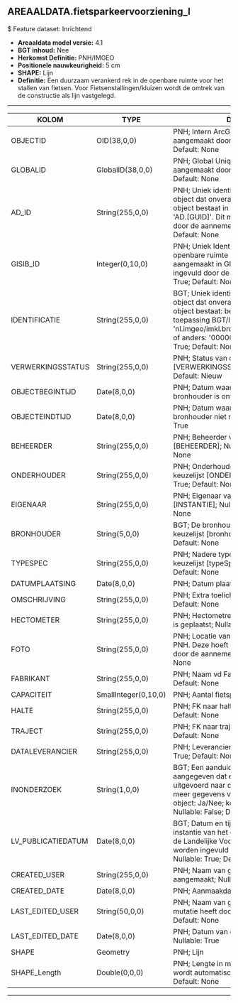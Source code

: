 ## AREAALDATA.fietsparkeervoorziening_l

$ Feature dataset: Inrichtend


* __Areaaldata model versie:__ 4.1
* __BGT inhoud:__ Nee
* __Herkomst Definitie:__ PNH/IMGEO 
* __Positionele nauwkeurigheid:__ 5 cm
* __SHAPE:__ Lijn
* __Definitie:__ Een duurzaam verankerd rek in de openbare ruimte voor het stallen van fietsen. Voor Fietsenstallingen/kluizen wordt de omtrek van de constructie als lijn vastgelegd. 


***

|KOLOM                               |TYPE                   |DEFINITIE|
|------                              |----                   |-----    |
|OBJECTID                            |OID(38,0,0)            |PNH; Intern ArcGIS Identificatienummer, aangemaakt door ArcGIS; Nullable: False; Default: None|
|GLOBALID                            |GlobalID(38,0,0)       |PNH; Global Unique Identifier,  aangemaakt door ArcGIS; Nullable: False; Default: None|
|AD_ID                               |String(255,0,0)        |PNH; Uniek identificatienummer voor het object dat onveranderlijk is zolang het object bestaat in Areaaldata: in format 'AD.[GUID]'. Dit moet worden ingevuld door de aannemer; Nullable: False; Default: None|
|GISIB_ID                            |Integer(0,10,0)        |PNH; Uniek Identificatienummer beheer openbare ruimte (GISIB), wordt aangemaakt in GISIB en mag niet worden ingevuld door de aannemer; Nullable: True; Default: None|
|IDENTIFICATIE                       |String(255,0,0)        |BGT; Uniek identificatienummer voor het object dat onveranderlijk is zolang het object bestaat: bevat indien van toepassing BGT/IMKL ID in format 'nl.imgeo/imkl.bronhouderscode.LokaalID' of anders: '00000'.LokaalID; Nullable: True; Default: None|
|VERWERKINGSSTATUS                   |String(255,0,0)        |PNH; Status van de gegevens; keuzelijst [VERWERKINGSSTATUS]; Nullable: False; Default: Nieuw|
|OBJECTBEGINTIJD                     |Date(8,0,0)            |PNH; Datum waarop het object bij de bronhouder is ontstaan; Nullable: True|
|OBJECTEINDTIJD                      |Date(8,0,0)            |PNH; Datum waarop het object bij de bronhouder niet meer geldig is; Nullable: True|
|BEHEERDER                           |String(255,0,0)        |PNH; Beheerder van het object; keuzelijst [BEHEERDER]; Nullable: True; Default: None|
|ONDERHOUDER                         |String(255,0,0)        |PNH; Onderhouder van het object; keuzelijst [ONDERHOUDER]; Nullable: True; Default: None|
|EIGENAAR                            |String(255,0,0)        |PNH; Eigenaar van het object; keuzelijst [INSTANTIE]; Nullable: True; Default: None|
|BRONHOUDER                          |String(5,0,0)          |BGT; De bronhoudercode van het object; keuzelijst [bronhouder]; Nullable: False; Default: None|
|TYPESPEC                            |String(255,0,0)        |PNH; Nadere typering van het object; keuzelijst [typeSpecFPV]; Nullable: True; Default: None|
|DATUMPLAATSING                      |Date(8,0,0)            |PNH; Datum plaatsing; Nullable: True|
|OMSCHRIJVING                        |String(255,0,0)        |PNH; Extra toelichting; Nullable: True; Default: None|
|HECTOMETER                          |String(255,0,0)        |PNH; Hectometrering waar de voorziening is geplaatst; Nullable: True; Default: None|
|FOTO                                |String(255,0,0)        |PNH; Locatie van de foto op de S schijf bij PNH. Deze hoeft niet gevuld te worden door de aannemer. Nullable: True; Default: None|
|FABRIKANT                           |String(255,0,0)        |PNH; Naam vd Fabrikant; Nullable: True; Default: None|
|CAPACITEIT                          |SmallInteger(0,10,0)   |PNH; Aantal fietsplaatsen; Nullable: True|
|HALTE                               |String(255,0,0)        |PNH; FK naar halte_v; Nullable: True; Default: None|
|TRAJECT                             |String(255,0,0)        |PNH; FK naar traject_v; Nullable: True; Default: None|
|DATALEVERANCIER                     |String(255,0,0)        |PNH; Leverancier van de data; Nullable: True; Default: None|
|INONDERZOEK                         |String(1,0,0)          |BGT; Een aanduiding waarmee wordt aangegeven dat een onderzoek wordt uitgevoerd naar de juistheid van een of meer gegevens van het betreffende object: Ja/Nee; keuzelijst [jaNee]; Nullable: False; Default: N; Visible:No|
|LV_PUBLICATIEDATUM                  |Date(8,0,0)            |BGT; Datum en tijdstip waarop deze instantie van het object is opgenomen in de Landelijke Voorziening. Dit mag niet worden ingevuld door de aannemer; Nullable: True; Default: None; Visible:No|
|CREATED_USER                        |String(255,0,0)        |PNH; Naam van gebruiker die de rij heeft aangemaakt; Nullable: True; Default: None|
|CREATED_DATE                        |Date(8,0,0)            |PNH; Aanmaakdatum; Nullable: True|
|LAST_EDITED_USER                    |String(50,0,0)         |PNH; Naam van gebruiker die de laatste mutatie heeft doorgevoerd; Nullable: True; Default: None|
|LAST_EDITED_DATE                    |Date(8,0,0)            |PNH; Datum van de laatste mutatie; Nullable: True|
|SHAPE                               |Geometry               |PNH; Lijn|
|SHAPE_Length                        |Double(0,0,0)          |PNH; Lengte in meters, 5 decimalen. Dit wordt automatisch gevuld; Nullable: False; Default: None|

  
***